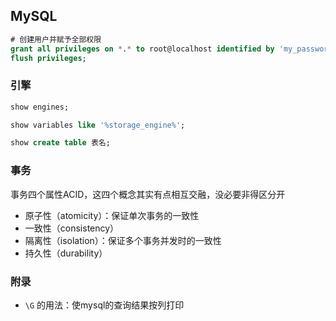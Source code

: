## MySQL

```sql
# 创建用户并赋予全部权限
grant all privileges on *.* to root@localhost identified by 'my_password';
flush privileges;
```

### 引擎

```sql
show engines;

show variables like '%storage_engine%';

show create table 表名;
```

### 事务

事务四个属性ACID，这四个概念其实有点相互交融，没必要非得区分开



- 原子性（atomicity）：保证单次事务的一致性
- 一致性（consistency）
- 隔离性（isolation）：保证多个事务并发时的一致性
- 持久性（durability）

### 附录

- `\G` 的用法：使mysql的查询结果按列打印